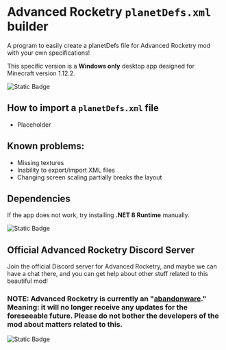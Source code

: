 # Advanced Rocketry `planetDefs.xml` builder

A program to easily create a planetDefs file for Advanced Rocketry mod with your own specifications!

This specific version is a **Windows only** desktop app designed for Minecraft version 1.12.2.

![Static Badge](https://img.shields.io/badge/License-GPL%203.0-2ea8ff?link=https%3A%2F%2Fchoosealicense.com%2Flicenses%2Fgpl-3.0%2F)
## How to import a `planetDefs.xml` file
- Placeholder
  
## Known problems:
- Missing textures
- Inability to export/import XML files
- Changing screen scaling partially breaks the layout

## Dependencies
If the app does not work, try installing **.NET 8 Runtime** manually.

![Static Badge](https://img.shields.io/badge/.NET_8-x64%20Installer-a42eff?link=https%3A%2F%2Fdotnet.microsoft.com%2Fen-us%2Fdownload%2Fdotnet%2Fthank-you%2Fruntime-8.0.4-windows-x86-installer)

## Official Advanced Rocketry Discord Server

Join the official Discord server for Advanced Rocketry, and maybe we can have a chat there, and you can get help about other stuff related to this beautiful mod!

### **NOTE:** Advanced Rocketry is currently an "[abandonware](https://en.wikipedia.org/wiki/Abandonware)." Meaning: it will no longer receive any updates for the foreseeable future. Please do not bother the developers of the mod about matters related to this.

![Static Badge](https://img.shields.io/badge/Official%20Adv.%20Rocketry%20Discord-5865f2?style=for-the-badge&logo=discord&logoColor=white&labelColor=5865f2&color=gray&link=https%3A%2F%2Fdiscord.gg%2FYRGYFdX)
